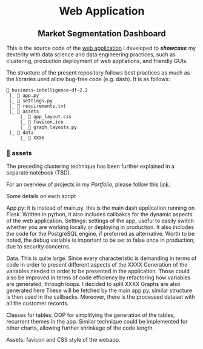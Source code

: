 <h1 align="center"> Web Application </h1>
<h2 align="center"> Market Segmentation Dashboard </h2>

This is the source code of the [web application](https://business-intelligence-davide.herokuapp.com/) I developed to ***showcase*** my dexterity with data science and data engineering practices, such as clustering, production deployment of web appliations, and friendly GUIs.

The structure of the present repository follows best practices as much as the libraries used allow bug-free code (e.g. dash). It is as follows:


```{r test-python, engine='python'}
📁 business-intelligence-df-2.2
 |_ 📃 app.py
 |_ 📃 settings.py
 |_ 📃 requirements.txt
 |_ 📁 assets
     |_	📃 app_layout.css
     |_	📃 favicon.ico
     |_	📃 graph_layouts.py
 |_ 📁 data
     |_	📃 XXXX
```

### 📁 assets 

The preceding clustering technique has been further explained in a separate notebook (TBD).

For an overview of projects in my *Portfolio*, please follow this [link](https://github.com/dafo16ac/df_portfolio).

Some details on each script

App.py: it is instead of main.py. this is the main dash application running on Flask. Written in python, it also includes callbakcs for the dynamic aspects of the web application.
Settings: settings of the app, useful to easily switch whether you are working locally or deploying in production. It also includes the code for the PostgreSQL engine, if preferred as alternative. Worth to be noted, the debug variable is important to be set to false once in production, due to security concerns.

Data. This is quite large. Since every characteristic is demanding in terms of code in order to present different aspects of the XXXX
Generation of the variables needed in order to be presented in the application. Those could also be improved in terms of code efficiency by refactoring how variables are generated, through loops.
I decided to split XXXX
Graphs are also generated here
These will be fetched by the main app.py. similar structure is then used in the callbacks. Moreover, there is the processed dataset with all the customer records.

Classes for tables: OOP for simplifying the generation of the tables, recurrent themes in the app. Similar technique could be implemented for other charts, allowing further shrinkage of the code length. 

Assets: favicon and CSS style of the webapp.
